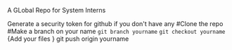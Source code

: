 A GLobal Repo for System Interns 

Generate a security token for github if you don't have any 
#Clone the repo
#Make a branch on your name 
	```git branch yourname```
	```git checkout yourname```
	{Add your files }
	git push origin yourname

